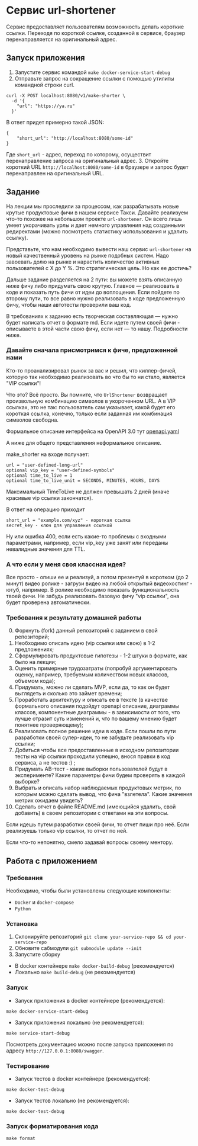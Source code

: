 # Сервис url-shortener 

Сервис предоставляет пользователям возможность делать короткие ссылки. Переходя по короткой ссылке, созданной в сервисе, браузер перенаправляется на оригинальный адрес.

## Запуск приложения
1. Запустите сервис командой `make docker-service-start-debug`
2. Отправьте запрос на сокращение ссылки с помощью утилиты командной строки curl. 
```
curl -X POST localhost:8080/v1/make-shorter \
  -d '{
    "url": "https://ya.ru"
  }'
```
В ответ придет примерно такой JSON: 
```
{
	"short_url": "http://localhost:8080/some-id"
}
```
Где `short_url` - адрес, переход по которому, осуществит перенаправление запроса на оригинальный адрес.
3. Откройте короткий URL `http://localhost:8080/some-id` в браузере и запрос будет перенаправлен на оригинальный URL.

## Задание

На лекции мы проследили за процессом, как разрабатывать новые крутые продуктовые фичи в нашем сервисе Такси. Давайте реализуем что-то похожее на небольшом проекте `url-shortener`. Он всего лишь умеет укорачивать урлы и дает немного управления над созданными редиректами (можно посмотреть статистику использования и удалить ссылку).

Представьте, что нам необходимо вывести наш сервис `url-shortener` на новый качественный уровень на рынке подобных систем. Надо завоевать долю на рынке и нарастить количество активных пользователей с X до Y %. Это стратегическая цель. Но как ее достичь?

Дальше задание разделяется на 2 пути: вы можете взять описанную ниже фичу либо придумать свою крутую. Главное — реализовать в коде и показать путь фичи от идеи до воплощения. Если пойдете по второму пути, то все равно нужно реализовать в коде предложенную фичу, чтобы наши автотесты проверили ваш код.

В требованиях к заданию есть творческая составляющая — нужно будет написать отчет в формате md. Если идете путем своей фичи - описываете в этой части свою фичу, если нет — то нашу. Подробности ниже.

### Давайте сначала присмотримся к фиче, предложенной нами

Кто-то проанализировал рынок за вас и решил, что киллер-фичей, которую так необходимо реализовать во что бы то ни стало, является "VIP ссылки"!

Что это? Всё просто. Вы помните, что `UrlShortener` возвращает произвольную комбинацию символов в укороченном URL. А в VIP ссылках, это не так: пользователь сам указывает, какой будет его короткая ссылка, конечно, только если заданная им комбинация символов свободна.

Формальное описание интерфейса на OpenAPI 3.0 тут [openapi.yaml](openapi.yaml)

А ниже для общего представления неформальное описание.

make_shorter на входе получает:
```
url = "user-defined-long-url"
optional vip_key = "user-defined-symbols"
optional time_to_live = 1
optional time_to_live_unit = SECONDS, MINUTES, HOURS, DAYS
```

Максимальный TimeToLive не должен превышать 2 дней (иначе красивые vip ссылки закончатся).

В ответ на операцию приходит
```
short_url = "example.com/xyz" - короткая ссылка
secret_key - ключ для управления ссылкой
```

Ну или ошибка 400, если есть какие-то проблемы с входными параметрами, например, если vip_key уже занят или переданы невалидные значения для TTL.

### А что если у меня своя классная идея?
Все просто - опиши ее и реализуй, а потом презентуй в коротком (до 2 минут) видео ролике - загрузи видео на любой открытый видеохостинг - ютуб, например. В ролике необходимо показать функциональность твоей фичи. Не забудь реализовать базовую фичу "vip ссылки", она будет проверена автоматически.

### Требования к результату домашней работы

0. Форкнуть (fork) данный репозиторий с заданием в свой репозиторий;
1. Необходимо описать идею (vip ссылки или свою) в 1-2 предложениях;
2. Сформулировать продуктовые гипотезы - 1-2 штуки в формате, как было на лекции;
3. Оценить примерные трудозатраты (попробуй аргументировать оценку, например, требуемым количеством новых классов, объемом кода);
4. Придумать, можно ли сделать MVP, если да, то как он будет выглядеть и сколько это займет времени;
5. Проработать архитектуру и описать ее в тексте (в качестве формального описания подойдут openapi описание, диаграммы классов, компонентные диаграммы - в зависимости от того, что лучше отразит суть изменений и, что по вашему мнению будет понятнее проверяющему);
6. Реализовать полное решение идеи в коде. Если пошли по пути разработки своей супер-идеи, то не забудьте реализовать vip ссылки;
7. Добиться чтобы все предоставленные в исходном репозитории тесты на vip ссылки проходили успешно, внося правки в код сервиса, а не тестов :) ;
8. Придумать AB-тест - какие выборки пользователей будут в эксперименте? Какие параметры фичи будем проверять в каждой выборке?
9. Выбрать и описать набор наблюдаемых продуктовых метрик, по которым можно сделать вывод, что фича "взлетела". Какие значения метрик ожидаем увидеть?
10. Сделать отчет в файле README.md (имеющийся удалить, свой добавить) в своем репозитории с ответами на эти вопросы.

Если идешь путем разработки своей фичи, то отчет пиши про неё. Если реализуешь только vip ссылки, то отчет по ней.

Если что-то непонятно, смело задавай вопросы своему ментору.

## Работа с приложением

### Требования

Необходимо, чтобы были установлены следующие компоненты:

- `Docker` и `docker-compose`
- `Python`

### Установка

1. Склонируйте репозиторий `git clone your-service-repo && cd your-service-repo`
2. Обновите сабмодули `git submodule update --init`
3. Запустите сборку 
- В docker контейнере `make docker-build-debug` (рекомендуется)
- Локально `make build-debug` (не рекомендуется)

### Запуск

- Запуск приложения в docker контейнере (рекомендуется):
```commandline
make docker-service-start-debug
```

- Запуск приложения локально (не рекомендуется):
```commandline
make service-start-debug
```

Посмотреть документацию можно после запуска приложения по адресу `http://127.0.0.1:8080/swagger`.
### Тестирование

- Запуск тестов в docker контейнере (рекомендуется):
```commandline
make docker-test-debug
```

- Запуск тестов локально (не рекомендуется):
```commandline
make docker-test-debug
```

### Запуск форматирования кода
```commandline
make format
```
